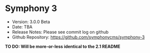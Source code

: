 # Symphony 3 #

- Version: 3.0.0 Beta
- Date: TBA
- Release Notes: Please see commit log on github
- Github Repository: <https://github.com/symphonycms/symphony-3>

 __TO DO: Will be more-or-less identical to the 2.1 README__